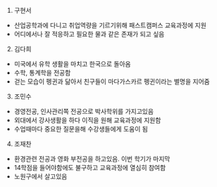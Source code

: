 1. 구현서
- 산업공학과에 다니고 취업역량을 기르기위해 패스트캠퍼스 교육과정에 지원
- 어디에서나 잘 적응하고 필요한 물과 같은 존재가 되고 싶음

2. 김다희
- 미국에서 유학 생활을 마치고 한국으로 돌아옴
- 수학, 통계학을 전공함
- 걷는 모습이 펭귄과 닮아서 친구들이 마다가스카르 펭귄이라는 별명을 지어줌

3. 조민수
- 경영전공, 인사관리쪽 전공으로 박사학위를 가지고있음
- 외대에서 강사생활을 하다 이직을 원해 교육과정에 지원함
- 수업때마다 중요한 질문을해 수강생들에게 도움이 됨

4. 조재찬
- 환경관련 전공과 영화 부전공을 하고있음. 이번 학기가 마지막
- 14학점을 들어야함에도 불구하고 교육과정에 열심히 참여함
- 노원구에서 살고있음


